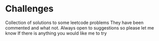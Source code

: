 # Challenges
Collection of solutions to some leetcode problems 
They have been commented and what not. Always open to suggestions so please let me know
If there is anything you would like me to try

